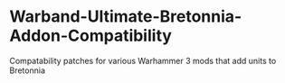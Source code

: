 # Warband-Ultimate-Bretonnia-Addon-Compatibility
Compatability patches for various Warhammer 3 mods that add units to Bretonnia 
